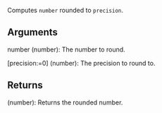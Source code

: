 Computes `number` rounded to `precision`.


## Arguments
number (number): The number to round.

[precision:=0] (number): The precision to round to.


## Returns
(number): Returns the rounded number.
